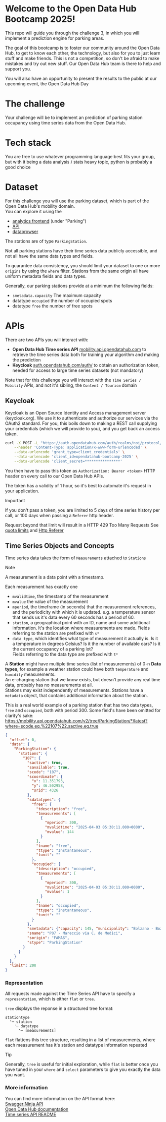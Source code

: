 # Welcome to the Open Data Hub Bootcamp 2025!
This repo will guide you through the challenge 3, in which you will implement a prediction engine for parking areas.

The goal of this bootcamp is to foster our community around the Open Data Hub, to get to know each other, the technology, but also for you to just learn stuff and make friends. This is not a competition, so don't be afraid to make mistakes and try out new stuff. Our Open Data Hub team is there to help and support you.

You will also have an opportunity to present the results to the public at our upcoming event, the Open Data Hub Day

# The challenge
Your challenge will be to implement an prediction of parking station occupancy using time series data from the Open Data Hub.

# Tech stack
You are free to use whatever programming language best fits your group, but with it being a data analysis / stats heavy topic, python is probably a good choice

# Dataset
For this challenge you will use the parking dataset, which is part of the Open Data Hub's mobility domain.  
You can explore it using the
- [analytics frontend](https://analytics.opendatahub.com/) (under "Parking")
- [API](https://mobility.api.opendatahub.com/v2/tree/ParkingStation/free,occupied/latest)
- [databrowser](https://databrowser.opendatahub.com/dataset-overview/178ea911-cc54-418e-b42e-52cad18f1ec1) 

The stations are of type `ParkingStation`.

Not all parking stations have their time series data publicly accessible, and not all have the same data types and fields.

To guarantee data consistency, you should limit your dataset to one or more `origins` by using the `where` filter. Stations from the same origin all have uniform metadata fields and data types.

Generally, our parking stations provide at a minimum the following fields:
- `smetadata.capacity` The maximum capacity
- datatype `occupied` the number of occupied spots 
- datatype `free` the number of free spots

# APIs
There are two APIs you will interact with:
- **Open Data Hub Time series API** [mobility.api.opendatahub.com](mobility.api.opendatahub.com)
 to retrieve the time series data both for training your algorithm and making the prediction
- **Keycloak** [auth.opendatahub.com/auth/](https://auth.opendatahub.com/auth/) to obtain an authorization token, needed for access to large time series datasets (not mandatory)

Note that for this challenge you will interact with the `Time Series / Mobility` APIs, and not it's sibling, the `Content / Tourism` domain

## Keycloak
Keycloak is an Open Source Identity and Access management server (keycloak.org).
We use it to authenticate and authorize our services via the OAuth2 standard.
For you, this boils down to making a REST call supplying your credentials (which we will provide to you), and you get back an access token.

```sh
curl -X POST -L "https://auth.opendatahub.com/auth/realms/noi/protocol/openid-connect/token" \
    --header 'Content-Type: application/x-www-form-urlencoded' \
    --data-urlencode 'grant_type=client_credentials' \
    --data-urlencode 'client_id=opendatahub-bootcamp-2025' \
    --data-urlencode 'client_secret=****************'
```

You then have to pass this token as `Authorization: Bearer <token>` HTTP header on every call to our Open Data Hub APIs.

The token has a validity of 1 hour, so it's best to automate it's request in your application.

>[!IMPORTANT]
>If you don't pass a token, you are limited to 5 days of time series history per call, or 100 days when passing a `Referer` http header.  
>
>Request beyond that limit will result in a HTTP 429 Too Many Requests
See [quota limits](https://github.com/noi-techpark/opendatahub-docs/wiki/Historical-Data-and-Request-Rate-Limits) and [Http Referer](https://github.com/noi-techpark/opendatahub-docs/wiki/Http-Referer)

## Time Series Objects and Concepts
Time series data takes the form of `Measurements` attached to `Stations`  

>[!NOTE]
>A measurement is a data point with a timestamp.

Each measurement has exactly one
- `mvalidtime`, the timestamp of the measurement
- `mvalue` the value of the measurement
- `mperiod`, the timeframe (in seconds) that the measurement references, and the periodicity with which it is updated. e.g. a temperature sensor that sends us it's data every 60 seconds has a period of 60.  
- `station`, a geographical point with an ID, name and some additional information. It's the location where measurements are made.
Fields referring to the station are prefixed with `s*`
- `data type`, which identifies what type of measurement it actually is. Is it a temperature in degrees Celsius? Is it the number of available cars? Is it the current occupancy of a parking lot?  
Fields referring to the data type are prefixed with `t*`

A **Station** might have multiple time series (list of measurements) of 0-n **Data types**, for example a weather station could have both `temperature` and `humidity` measurements.  
An e-charging station that we know exists, but doesn't provide any real time data, probably has no measurements at all.  
Stations may exist independently of measurements.
Stations have a `metadata` object, that contains additional information about the station.

This is a real world example of a parking station that has two data types, `free` and `occupied`, both with period 300. Some field's have been omitted for clarity's sake:
https://mobility.api.opendatahub.com/v2/tree/ParkingStation/*/latest?where=scode.eq.%22107%22,sactive.eq.true
```json
{
  "offset": 0,
  "data": {
    "ParkingStation": {
      "stations": {
        "107": {
          "sactive": true,
          "savailable": true,
          "scode": "107",
          "scoordinate": {
            "x": 11.351793,
            "y": 46.502958,
            "srid": 4326
          },
          "sdatatypes": {
            "free": {
              "tdescription": "free",
              "tmeasurements": [
                {
                  "mperiod": 300,
                  "mvalidtime": "2025-04-03 05:30:11.000+0000",
                  "mvalue": 144
                }
              ],
              "tname": "free",
              "ttype": "Instantaneous",
              "tunit": ""
            },
            "occupied": {
              "tdescription": "occupied",
              "tmeasurements": [
                {
                  "mperiod": 300,
                  "mvalidtime": "2025-04-03 05:30:11.000+0000",
                  "mvalue": 1
                }
              ],
              "tname": "occupied",
              "ttype": "Instantaneous",
              "tunit": ""
            }
          },
          "smetadata": {"capacity": 145, "municipality": "Bolzano - Bozen"},
          "sname": "P07 - Mareccio via C. de Medici",
          "sorigin": "FAMAS",
          "stype": "ParkingStation"
        }
      }
    }
  },
  "limit": 200
}
```
### Representation
All requests made against the Time Series API have to specify a `representation`, which is either `flat` or `tree`.  

`tree` displays the reponse in a structured tree format:
```
stationtype
  '─ station
    '─ datatype
      '─ [measurements]
```
`flat` flattens this tree structure, resulting in a list of measurements, where each measurement has it's station and datatype information repeated 

>[!TIP]
>Generally, `tree` is useful for initial exploration, while `flat` is better once you have tuned in your `where` and `select` parameters to give you exactly the data you want.

### More information
You can find more information on the API format here:  
[Swagger Ninja API](https://mobility.api.opendatahub.com)  
[Open Data Hub documentation](https://opendatahub.readthedocs.io/en/latest/mobility-tech.html)  
[Time series API README](https://github.com/noi-techpark/opendatahub-timeseries-api/blob/main/README.md)  